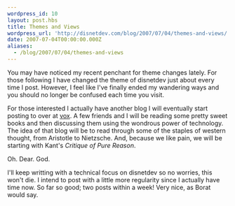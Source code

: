 ```yaml
---
wordpress_id: 10
layout: post.hbs
title: Themes and Views
wordpress_url: 'http://disnetdev.com/blog/2007/07/04/themes-and-views/'
date: 2007-07-04T00:00:00.000Z
aliases:
  - /blog/2007/07/04/themes-and-views
---
```

You may have noticed my recent penchant for theme changes lately. For those following I have changed the theme of disnetdev just about every time I post. However, I feel like I've finally ended my wandering ways and you should no longer be confused each time you visit.

For those interested I actually have another blog I will eventually start posting to over at <a href="http://dandelionsublime.groups.vox.com/">vox</a>. A few friends and I will be reading some pretty sweet books and then discussing them using the wondrous power of technology. The idea of that blog will be to read through some of the staples of western thought, from Aristotle to Nietzsche. And, because we like pain, we will be starting with Kant's <em>Critique of Pure Reason</em>.

Oh. Dear. God.

I'll keep writting with a technical focus on disnetdev so no worries, this won't die. I intend to post with a little more regularity since I actually have time now. So far so good; two posts within a week! Very nice, as Borat would say.
